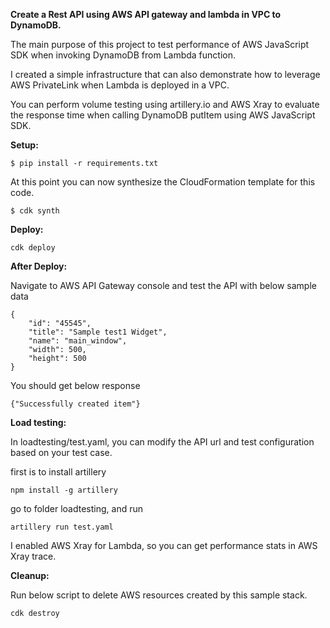 **Create a Rest API using AWS API gateway and lambda in VPC to DynamoDB.**

The main purpose of this project to test performance of AWS JavaScript SDK when invoking DynamoDB from Lambda function.

I created a simple infrastructure that can also demonstrate how to leverage AWS PrivateLink when Lambda is deployed in a VPC.

You can perform volume testing using artillery.io and AWS Xray to evaluate the response time when calling DynamoDB putItem using AWS JavaScript SDK.

**Setup:**

`$ pip install -r requirements.txt`

At this point you can now synthesize the CloudFormation template for this code.

`$ cdk synth`

**Deploy:**

`cdk deploy`

**After Deploy:**

Navigate to AWS API Gateway console and test the API with below sample data
```
{
    "id": "45545", 
    "title": "Sample test1 Widget",
    "name": "main_window",
    "width": 500,
    "height": 500
}
```
You should get below response

`{"Successfully created item"}`

**Load testing:**

In loadtesting/test.yaml, you can modify the API url and test configuration based on your test case.

first is to install artillery

`npm install -g artillery`

go to folder loadtesting, and run

`artillery run test.yaml`

I enabled AWS Xray for Lambda, so you can get performance stats in AWS Xray trace.

**Cleanup:**

Run below script to delete AWS resources created by this sample stack.

`cdk destroy`

